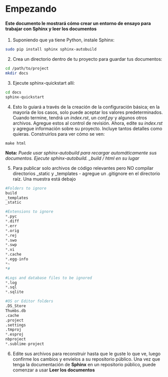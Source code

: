 <h1>Empezando</h1>
<h4> Este documento le mostrará cómo crear un entorno de ensayo para trabajar con Sphinx y leer los documentos </h4>

1. Suponiendo que ya tiene Python, instale Sphinx:

```bash
sudo pip install sphinx sphinx-autobuild
```

2. Crea un directorio dentro de tu proyecto para guardar tus documentos:

```bash
cd /path/to/project
mkdir docs
```

3. Ejecute sphinx-quickstart allí:

```bash
cd docs
sphinx-quickstart
```

4. Esto lo guiará a través de la creación de la configuración básica; en la mayoría de los casos, solo puede aceptar los valores predeterminados. Cuando termine, tendrá un *index.rst*, un *conf.py* y algunos otros archivos. Agregue estos al control de revisión. Ahora, edite su *index.rst* y agregue información sobre su proyecto. Incluye tantos detalles como quieras. Construirlos para ver cómo se ven:

```
make html
```

**Nota:** *Puede usar sphinx-autobuild para recargar automáticamente sus documentos. Ejecute sphinx-autobuild. _build / html en su lugar*

5. Para publicar solo archivos de código relevantes pero NO compilar directorios _static y _templates - agregue un .gitignore en el directorio raíz. Una muestra está debajo

```python
#Folders to ignore
build
_templates
_static

#Extensions to ignore
*.pyc
*.diff
*.err
*.orig
*.rej
*.swo
*.swp
*.vi
*.cache
*.egg-info
*~
*#

#Logs and database files to be ignored
*.log
*.sql
*.sqlite

#OS or Editor folders
.DS_Store
Thumbs.db
.cache
.project
.settings
.tmproj
*.esproj
nbproject
*.sublime-project
```

6. Edite sus archivos para reconstruir hasta que le guste lo que ve, luego confirme los cambios y envíelos a su repositorio público. Una vez que tenga la documentación de **Sphinx** en un repositorio público, puede comenzar a usar **Leer los documentos**
